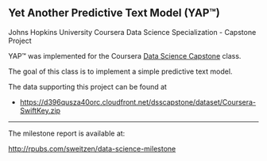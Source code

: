 ## Yet Another Predictive Text Model (YAP™) 

Johns Hopkins University Coursera Data Science Specialization - Capstone Project

YAP™ was implemented for the Coursera [Data Science Capstone](https://www.coursera.org/learn/data-science-project/) class.

The goal of this class is to implement a simple predictive text model.

The data supporting this project can be found at  

* https://d396qusza40orc.cloudfront.net/dsscapstone/dataset/Coursera-SwiftKey.zip

---

The milestone report is available at:

http://rpubs.com/sweitzen/data-science-milestone


